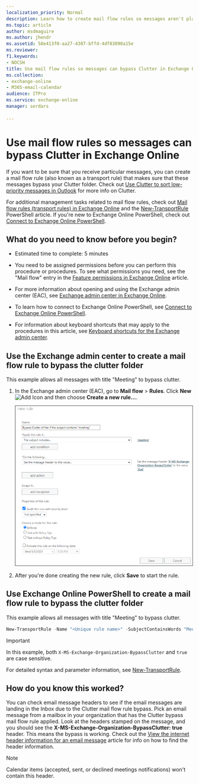 ```yaml
---
localization_priority: Normal
description: Learn how to create mail flow rules so messages aren't placed in the Clutter folder in Exchange Online.
ms.topic: article
author: msdmaguire
ms.author: jhendr
ms.assetid: 58e413f0-aa27-4307-bffd-4df03090a15e
ms.reviewer: 
f1.keywords:
- NOCSH
title: Use mail flow rules so messages can bypass Clutter in Exchange Online
ms.collection: 
- exchange-online
- M365-email-calendar
audience: ITPro
ms.service: exchange-online
manager: serdars

---
```


# Use mail flow rules so messages can bypass Clutter in Exchange Online

If you want to be sure that you receive particular messages, you can create a mail flow rule (also known as a transport rule) that makes sure that these messages bypass your Clutter folder. Check out [Use Clutter to sort low-priority messages in Outlook](https://support.microsoft.com/office/7b50c5db-7704-4e55-8a1b-dfc7bf1eafa0) for more info on Clutter.

For additional management tasks related to mail flow rules, check out [Mail flow rules (transport rules) in Exchange Online](mail-flow-rules.md) and the [New-TransportRule](/powershell/module/exchange/new-transportrule) PowerShell article. If you're new to Exchange Online PowerShell, check out [Connect to Exchange Online PowerShell](/powershell/exchange/connect-to-exchange-online-powershell).

## What do you need to know before you begin?

- Estimated time to complete: 5 minutes

- You need to be assigned permissions before you can perform this procedure or procedures. To see what permissions you need, see the "Mail flow" entry in the [Feature permissions in Exchange Online](../../permissions-exo/feature-permissions.md) article.

- For more information about opening and using the Exchange admin center (EAC), see [Exchange admin center in Exchange Online](../../exchange-admin-center.md).

- To learn how to connect to Exchange Online PowerShell, see [Connect to Exchange Online PowerShell](/powershell/exchange/connect-to-exchange-online-powershell).

- For information about keyboard shortcuts that may apply to the procedures in this article, see [Keyboard shortcuts for the Exchange admin center](../../accessibility/keyboard-shortcuts-in-admin-center.md).

## Use the Exchange admin center to create a mail flow rule to bypass the clutter folder

This example allows all messages with title "Meeting" to bypass clutter.

1. In the Exchange admin center (EAC), go to **Mail flow** \> **Rules**. Click **New** ![Add Icon](../../media/ITPro_EAC_AddIcon.gif) and then choose **Create a new rule...**.

   ![Art example: If subject contains meeting, bypass clutter](../../media/75957aa4-4b2a-4142-92ff-07f8ccc64d82.png)

2. After you're done creating the new rule, click **Save** to start the rule.

## Use Exchange Online PowerShell to create a mail flow rule to bypass the clutter folder

This example allows all messages with title "Meeting" to bypass clutter.

```PowerShell
New-TransportRule -Name "<Unique rule name>" -SubjectContainsWords "Meeting" -SetHeaderName "X-MS-Exchange-Organization-BypassClutter" -SetHeaderValue "true"
```

> [!IMPORTANT]
> In this example, both `X-MS-Exchange-Organization-BypassClutter` and `true` are case sensitive.

For detailed syntax and parameter information, see [New-TransportRule](/powershell/module/exchange/new-transportrule).

## How do you know this worked?

You can check email message headers to see if the email messages are landing in the Inbox due to the Clutter mail flow rule bypass. Pick an email message from a mailbox in your organization that has the Clutter bypass mail flow rule applied. Look at the headers stamped on the message, and you should see the **X-MS-Exchange-Organization-BypassClutter: true** header. This means the bypass is working. Check out the [View the internet header information for an email message](https://support.microsoft.com/office/cd039382-dc6e-4264-ac74-c048563d212c) article for info on how to find the header information.

> [!NOTE]
> Calendar items (accepted, sent, or declined meetings notifications) won't contain this header.
